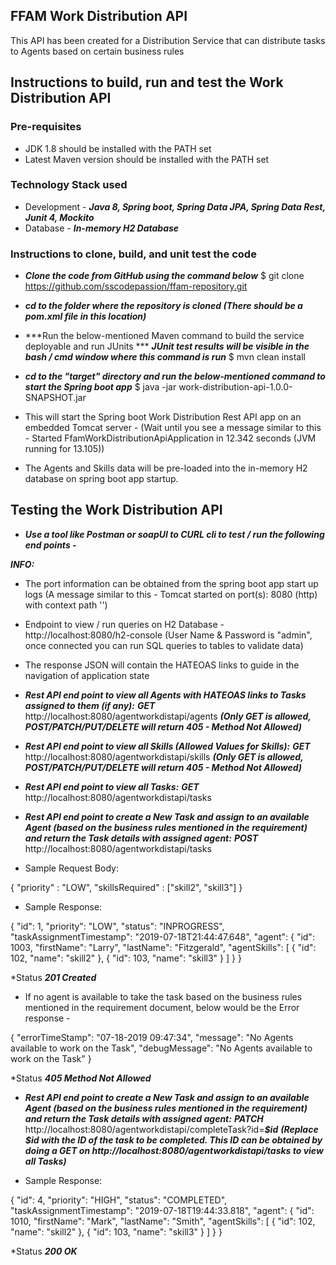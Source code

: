 ## FFAM Work Distribution API

This API has been created for a Distribution Service that can distribute tasks to Agents based on certain business rules

## Instructions to build, run and test the Work Distribution API 

### Pre-requisites
* JDK 1.8 should be installed with the PATH set
* Latest Maven version should be installed with the PATH set

### Technology Stack used
* Development - ***Java 8, Spring boot, Spring Data JPA, Spring Data Rest, Junit 4, Mockito***
* Database - ***In-memory H2 Database*** 

### Instructions to clone, build, and unit test the code

* ***Clone the code from GitHub using the command below***
$ git clone https://github.com/sscodepassion/ffam-repository.git

* ***cd to the folder where the repository is cloned (There should be a pom.xml file in this location)***

* ***Run the below-mentioned Maven command to build the service deployable and run JUnits ***
***JUnit test results will be visible in the bash / cmd window where this command is run*** 
$ mvn clean install

* ***cd to the "target" directory and run the below-mentioned command to start the Spring boot app***
$ java -jar work-distribution-api-1.0.0-SNAPSHOT.jar
* This will start the Spring boot Work Distribution Rest API app on an embedded Tomcat server  - (Wait until you see a message similar to this - Started FfamWorkDistributionApiApplication in 12.342 seconds (JVM running for 13.105))
* The Agents and Skills data will be pre-loaded into the in-memory H2 database on spring boot app startup.


## Testing the Work Distribution API

* ***Use a tool like Postman or soapUI to CURL cli to test / run the following end points -*** 

***INFO:*** 
* The port information can be obtained from the spring boot app start up logs (A message similar to this - Tomcat started on port(s): 8080 (http) with context path '')
* Endpoint to view / run queries on H2 Database - http://localhost:8080/h2-console (User Name & Password is "admin", once connected you can run SQL queries to tables to validate data)
* The response JSON will contain the HATEOAS links to guide in the navigation of application state

* ***Rest API end point to view all Agents with HATEOAS links to Tasks assigned to them (if any):*** 
***GET*** http://localhost:8080/agentworkdistapi/agents ***(Only GET is allowed, POST/PATCH/PUT/DELETE will return 405 - Method Not Allowed)***

* ***Rest API end point to view all Skills (Allowed Values for Skills):*** 
***GET*** http://localhost:8080/agentworkdistapi/skills ***(Only GET is allowed, POST/PATCH/PUT/DELETE will return 405 - Method Not Allowed)***

* ***Rest API end point to view all Tasks:***
***GET*** http://localhost:8080/agentworkdistapi/tasks

* ***Rest API end point to create a New Task and assign to an available Agent (based on the business rules mentioned in the requirement) and return the Task details with assigned agent:*** 
***POST*** http://localhost:8080/agentworkdistapi/tasks

* Sample Request Body:

{
	"priority" : "LOW",
	"skillsRequired" : ["skill2", "skill3"]
}

* Sample Response:

{
    "id": 1,
    "priority": "LOW",
    "status": "INPROGRESS",
    "taskAssignmentTimestamp": "2019-07-18T21:44:47.648",
    "agent": {
        "id": 1003,
        "firstName": "Larry",
        "lastName": "Fitzgerald",
        "agentSkills": [
            {
                "id": 102,
                "name": "skill2"
            },
            {
                "id": 103,
                "name": "skill3"
            }
        ]
    }
}

*Status ***201 Created*** 

* If no agent is available to take the task based on the business rules mentioned in the requirement document, below would be the Error response - 

{
    "errorTimeStamp": "07-18-2019 09:47:34",
    "message": "No Agents available to work on the Task",
    "debugMessage": "No Agents available to work on the Task"
}

*Status ***405 Method Not Allowed***  

* ***Rest API end point to create a New Task and assign to an available Agent (based on the business rules mentioned in the requirement) and return the Task details with assigned agent:*** 
***PATCH*** http://localhost:8080/agentworkdistapi/completeTask?id=***$id***  ***(Replace $id with the ID of the task to be completed. This ID can be obtained by doing a GET on http://localhost:8080/agentworkdistapi/tasks to view all Tasks)***

* Sample Response: 

{
    "id": 4,
    "priority": "HIGH",
    "status": "COMPLETED",
    "taskAssignmentTimestamp": "2019-07-18T19:44:33.818",
    "agent": {
        "id": 1010,
        "firstName": "Mark",
        "lastName": "Smith",
        "agentSkills": [
            {
                "id": 102,
                "name": "skill2"
            },
            {
                "id": 103,
                "name": "skill3"
            }
        ]
    }
}

*Status ***200 OK***